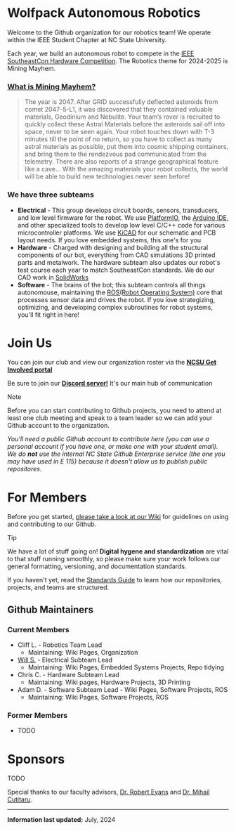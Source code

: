 # Wolfpack Autonomous Robotics
Welcome to the Github organization for our robotics team! We operate within the IEEE Student Chapter at NC State University. 

Each year, we build an autonomous robot to compete in the [IEEE SoutheastCon Hardware Competition](https://ieeesoutheastcon.org/student-competitions/). The Robotics theme for 2024-2025 is Mining Mayhem.

### [What is Mining Mayhem?](https://youtu.be/E4D38Sqh8mc?si=1XJk3j9jjeHyAKys)
> 
> The year is 2047. After GRID successfully deflected asteroids from comet 2047-5-L1, it was discovered that they contained valuable materials, Geodinium and Nebulite. Your team’s rover is recruited to quickly collect these Astral Materials before the asteroids sail off into space, never to be seen again. Your robot touches down with T-3 minutes till the point of no return, so you have to collect as many astral materials as possible, put them into cosmic shipping containers, and bring them to the rendezvous pad communicated from the telemetry. There are also reports of a strange geographical feature like a cave… With the amazing materials your robot collects, the world will be able to build new technologies never seen before!

### We have three subteams
* **Electrical** - This group develops circuit boards, sensors, transducers, and low level firmware for the robot. We use [PlatformIO](https://platformio.org/), the [Arduino IDE](https://www.arduino.cc/en/software), and other specialized tools to develop low level C/C++ code for various microcontroller platforms. We use [KiCAD](https://www.kicad.org/) for our schematic and PCB layout needs. If you love embedded systems, this one's for you
* **Hardware** - Charged with designing and building all the structural components of our bot, everything from CAD simulations 3D printed parts and metalwork. The hardware subteam also updates our robot's test course each year to match SoutheastCon standards. We do our CAD work in [SolidWorks](https://www.solidworks.com/)
* **Software** - The brains of the bot; this subteam controls all things autonomouse, maintaining the [ROS(Robot Operating System)](https://www.ros.org/) core that processes sensor data and drives the robot. If you love strategizing, optimizing, and developing complex subroutines for robot systems, you'll fit right in here!


# Join Us
You can join our club and view our organization roster via the **[NCSU Get Involved portal](https://getinvolved.ncsu.edu/organization/ieee)** 

Be sure to join our **[Discord server!](https://discord.gg/w67fRx7bdP)** It's our main hub of communication

> [!NOTE]
> Before you can start contributing to Github projects, you need to attend at least one club meeting and speak to a team leader so we can add your Github account to the organization.
> 
> *You'll need a public Github account to contribute here (you can use a personal account if you have one, or make one with your student email). We do **not** use the internal NC State Github Enterprise service (the one you may have used in E 115) because it doesn't allow us to publish public repositores.* 


# For Members
Before you get started, [please take a look at our Wiki](https://github.com/NCSU-IEEE-Robotics/Wiki/wiki) for guidelines on using and contributing to our Github.

> [!TIP]
> We have a lot of stuff going on! **Digital hygene and standardization** are vital to that stuff running smoothly, so please make sure your work follows our general formatting, versioning, and documentation standards.
>
> If you haven't yet, read the [Standards Guide](https://github.com/NCSU-IEEE-Robotics/Wiki/wiki/Standards-Guide) to learn how our repositories, projects, and teams are structured. 


## Github Maintainers
### Current Members
* Cliff L. - Robotics Team Lead
  - Maintaining: Wiki Pages, Organization
* [Will S.](https://github.com/WillsThingsNC) - Electrical Subteam Lead
  - Maintaining: Wiki Pages, Embedded Systems Projects, Repo tidying
* Chris C. - Hardware Subteam Lead
  - Maintaining: Wiki pages, Hardware Projects, 3D Printing
* Adam D. - Software Subteam Lead - Wiki Pages, Software Projects, ROS
  - Maintaining: Wiki Pages, Software Projects, ROS

### Former Members
* TODO

  
# Sponsors
TODO

Special thanks to our faculty advisors, [Dr. Robert Evans](https://ece.ncsu.edu/people/rjevans/) and [Dr. Mihail Cutitaru](https://ece.ncsu.edu/people/mcutita/).
___

**Information last updated:** July, 2024
